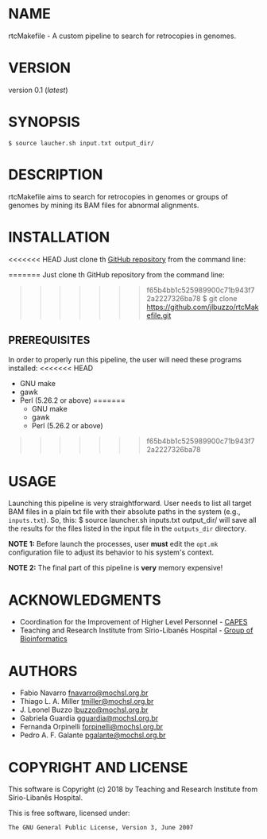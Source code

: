 # NAME

rtcMakefile - A custom pipeline to search for retrocopies in genomes.

# VERSION

version 0.1 (*latest*)

# SYNOPSIS

    $ source laucher.sh input.txt output_dir/

# DESCRIPTION

rtcMakefile aims to search for retrocopies in genomes or groups of genomes
by mining its BAM files for abnormal alignments.

# INSTALLATION

<<<<<<< HEAD
Just clone th [GitHub repository](https://github.com/jlbuzzo/rtcMakefile) from the command line:

=======
Just clone th GitHub repository from the command line:
>>>>>>> f65b4bb1c525989900c71b943f72a2227326ba78
	$ git clone https://github.com/jlbuzzo/rtcMakefile.git


## PREREQUISITES

In order to properly run this pipeline, the user will need these programs
installed:
<<<<<<< HEAD

* GNU make
* gawk
* Perl (5.26.2 or above)
=======
	* GNU make
	* gawk
	* Perl (5.26.2 or above)
>>>>>>> f65b4bb1c525989900c71b943f72a2227326ba78

# USAGE

Launching this pipeline is very straightforward. User needs to list all target
BAM files in a plain txt file with their absolute paths in the system
(e.g., `inputs.txt`). So, this:
	$ source launcher.sh inputs.txt output_dir/
will save all the results for the files listed in the input file in the
`outputs_dir` directory.

**NOTE 1:** Before launch the processes, user **must** edit the `opt.mk` configuration
file to adjust its behavior to his system's context.

**NOTE 2:** The final part of this pipeline is **very** memory expensive!

# ACKNOWLEDGMENTS

- Coordination for the Improvement of Higher Level Personnel - [CAPES](http://www.capes.gov.br/)
- Teaching and Research Institute from Sírio-Libanês Hospital - [Group of Bioinformatics](https://www.bioinfo.mochsl.org.br/)

# AUTHORS

- Fabio Navarro <fnavarro@mochsl.org.br>
- Thiago L. A. Miller <tmiller@mochsl.org.br>
- J. Leonel Buzzo <lbuzzo@mochsl.org.br>
- Gabriela Guardia <gguardia@mochsl.org.br>
- Fernanda Orpinelli <forpinelli@mochsl.org.br>
- Pedro A. F. Galante <pgalante@mochsl.org.br>

# COPYRIGHT AND LICENSE

This software is Copyright (c) 2018 by Teaching and Research Institute from Sírio-Libanês Hospital.

This is free software, licensed under:

	The GNU General Public License, Version 3, June 2007
